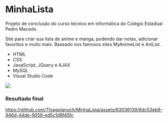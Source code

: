 <h1>MinhaLista</h1> 

Projeto de conclusão do curso técnico em informática do Colégio Estadual Pedro Macedo.

Site para criar sua lista de anime e manga, podendo dar notas, adicionar favoritos e muito mais. Baseado nos famosos sites MyAnimeList e AniList.

- HTML
- CSS
- JavaScript, JQuery e AJAX
- MySQL
- Visual Studio Code

<img src="https://i.imgur.com/9j8mKvL.png">

<h3>Resultado final</h3>

https://github.com/ThiagoIanuch/MinhaLista/assets/63036139/6dc53eb9-946d-44de-9058-ed5c1d8f45fc


